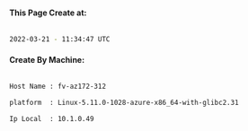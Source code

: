 
   
#### This Page Create at:

```bash

2022-03-21 - 11:34:47 UTC

```

#### Create By Machine:

```bash

Host Name : fv-az172-312

platform  : Linux-5.11.0-1028-azure-x86_64-with-glibc2.31

Ip Local  : 10.1.0.49

```

